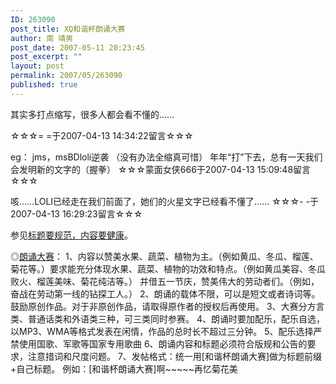 ```yaml
---
ID: 263090
post_title: XQ和谐杯朗诵大赛
author: 南 靖男
post_date: 2007-05-11 20:23:45
post_excerpt: ""
layout: post
permalink: 2007/05/263090
published: true
---
```

其实多打点缩写，很多人都会看不懂的……
<!--more-->☆☆☆= =于2007-04-13 14:34:22留言☆☆☆

eg：
jms，msBDloli逆袭
（没有办法全缩真可惜）
年年“打”下去，总有一天我们会发明新的文字的（握拳）
☆☆☆蒙面女侠666于2007-04-13 15:09:48留言☆☆☆

咳……LOLI已经走在我们前面了，她们的火星文字已经看不懂了……
☆☆☆- -于2007-04-13 16:29:23留言☆☆☆

参见<a href="http://bbs.jjwxc.net/showmsg.php?board=3&amp;id=269122">标题要规范，内容要健康</a>。

◎<a href="http://bbs.jjwxc.net/showmsg.php?board=3&amp;id=272671">朗诵大赛</a>：
1、内容以赞美水果、蔬菜、植物为主。（例如黄瓜、冬瓜、榴莲、菊花等。）要求能充分体现水果、蔬菜、植物的功效和特点。（例如黄瓜美容、冬瓜败火、榴莲美味、菊花纯洁等。） 并借五一节庆，赞美伟大的劳动者们。（例如，奋战在劳动第一线的钻探工人。）
2、朗诵的载体不限，可以是短文或者诗词等。鼓励原创作品。对于非原创作品，请取得原作者的授权后再使用。
3、大赛分方言类、普通话类和外语类三种，可三类同时参赛。
4、朗诵时要加配乐，配乐自选，以MP3、WMA等格式发表在闲情，作品的总时长不超过三分钟。
5、配乐选择严禁使用国歌、军歌等国家专用歌曲
6、朗诵内容和标题必须符合版规和公告的要求，注意措词和尺度问题。
7、发帖格式：统一用[和谐杯朗诵大赛]做为标题前缀+自己标题。
例如：[和谐杯朗诵大赛]啊~~~~~再忆菊花美